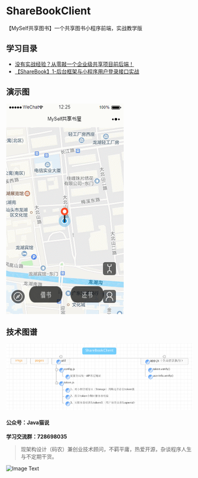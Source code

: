 # ShareBookClient
【MySelf共享图书】一个共享图书小程序前端，实战教学版


## 学习目录

- [没有实战经验？从零敲一个企业级共享项目前后端！](https://unclecatmyself.github.io/2019/05/13/gongxiangtushu/)
- [【ShareBook】1-后台框架与小程序用户登录接口实战](https://unclecatmyself.github.io/2019/05/15/sharebook01/)

## 演示图
![Image](https://raw.githubusercontent.com/UncleCatMySelf/img-myself/master/img/%E5%85%B1%E4%BA%AB%E5%9B%BE%E4%B9%A6/%E5%85%B1%E4%BA%AB%E5%9B%BE%E4%B9%A6%E6%95%88%E6%9E%9C%E5%9B%BE.gif)

## 技术图谱

![Image](https://raw.githubusercontent.com/UncleCatMySelf/img-myself/master/img/%E5%85%B1%E4%BA%AB%E5%9B%BE%E4%B9%A6/client01.png)

#### 公众号：Java猫说

**学习交流群：728698035**

> 现架构设计（码农）兼创业技术顾问，不羁平庸，热爱开源，杂谈程序人生与不定期干货。

![Image Text](https://user-gold-cdn.xitu.io/2018/12/28/167f41f1a5729856?w=344&h=344&f=jpeg&s=8231)